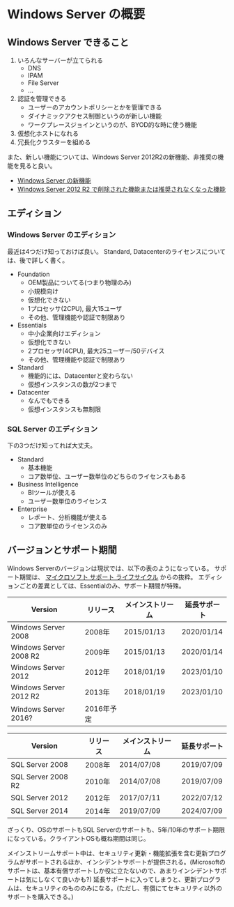 # Windows Server の概要

## Windows Server できること
1. いろんなサーバーが立てられる
    - DNS
    - IPAM
    - File Server
    - ...
2. 認証を管理できる
    - ユーザーのアカウントポリシーとかを管理できる
    - ダイナミックアクセス制御というのが新しい機能
    - ワークプレースジョインというのが、BYOD的な時に使う機能
3. 仮想化ホストになれる
4. 冗長化クラスターを組める

また、新しい機能については、Windows Server 2012R2の新機能、非推奨の機能を見ると良い。

- [Windows Server の新機能](https://technet.microsoft.com/ja-jp/library/dn250019.aspx)
- [Windows Server 2012 R2 で削除された機能または推奨されなくなった機能](https://technet.microsoft.com/ja-jp/library/dn303411.aspx)

## エディション
### Windows Server のエディション

最近は4つだけ知っておけば良い。
Standard, Datacenterのライセンスについては、後で詳しく書く。

- Foundation
    - OEM製品についてる(つまり物理のみ)
    - 小規模向け
    - 仮想化できない
    - 1プロセッサ(2CPU), 最大15ユーザ
    - その他、管理機能や認証で制限あり
- Essentials
    - 中小企業向けエディション
    - 仮想化できない
    - 2プロセッサ(4CPU), 最大25ユーザー/50デバイス
    - その他、管理機能や認証で制限あり
- Standard
    - 機能的には、Datacenterと変わらない
    - 仮想インスタンスの数が2つまで
- Datacenter
    - なんでもできる
    - 仮想インスタンスも無制限

### SQL Server のエディション

下の3つだけ知ってれば大丈夫。

- Standard
    - 基本機能
    - コア数単位、ユーザー数単位のどちらのライセンスもある
- Business Intelligence
    - BIツールが使える
    - ユーザー数単位のライセンス
- Enterprise
    - レポート、分析機能が使える
    - コア数単位のライセンスのみ

## バージョンとサポート期間

Windows Serverのバージョンは現状では、以下の表のようになっている。
サポート期間は、 [マイクロソフト サポート ライフサイクル](https://support.microsoft.com/ja-jp/lifecycle/search?sort=PN&alpha=Windows%20Server&Filter=FilterNO) からの抜粋。
エディションごとの差異としては、Essentialのみ、サポート期間が特殊。

| Version                | リリース   | メインストリーム | 延長サポート |
|------------------------|------------|------------------|--------------|
| Windows Server 2008    | 2008年     | 2015/01/13       | 2020/01/14   |
| Windows Server 2008 R2 | 2009年     | 2015/01/13       | 2020/01/14   |
| Windows Server 2012    | 2012年     | 2018/01/19       | 2023/01/10   |
| Windows Server 2012 R2 | 2013年     | 2018/01/19       | 2023/01/10   |
| Windows Server 2016?   | 2016年予定 |                  |              |

| Version                | リリース   | メインストリーム | 延長サポート |
|------------------------|------------|------------------|--------------|
| SQL Server 2008        | 2008年     | 2014/07/08       | 2019/07/09   |
| SQL Server 2008 R2     | 2010年     | 2014/07/08       | 2019/07/09   |
| SQL Server 2012        | 2012年     | 2017/07/11       | 2022/07/12   |
| SQL Server 2014        | 2014年     | 2019/07/09       | 2024/07/09   |

ざっくり、OSのサポートもSQL Serverのサポートも、5年/10年のサポート期限になっている。クライアントOSも概ね期間は同じ。

メインストリームサポート中は、セキュリティ更新・機能拡張を含む更新プログラムがサポートされるほか、インシデントサポートが提供される。(Microsoftのサポートは、基本有償サポートしか役に立たないので、あまりインシデントサポートは気にしなくて良いかも?)
延長サポートに入ってしまうと、更新プログラムは、セキュリティのもののみになる。(ただし、有償にてセキュリティ以外のサポートを購入できる。)

